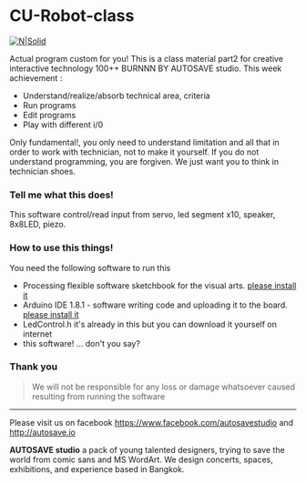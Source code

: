 # CU-Robot-class
 

[![N|Solid](http://autosave.io/img/ATS.svg)](http://autosave.io)

Actual program custom for you! This is a class material part2 for creative interactive technology 100++ BURNNN BY AUTOSAVE studio. 
This week achievement :

  - Understand/realize/absorb technical area, criteria
  - Run programs
  - Edit programs
  - Play with different i/0

Only fundamental!, you only need to understand limitation and all that in order to work with technician, not to make it yourself. If you do not understand programming, you are forgiven. We just want you to think in technician shoes.


### Tell me what this does!
This software control/read input from servo, led segment x10, speaker, 8x8LED, piezo. 


### How to use this things!

You need the following software to run this 
  - Processing  flexible software sketchbook for the visual arts.  [please install it](https://processing.org/) 
  - Arduino  IDE 1.8.1 - software writing code and uploading it to the board. [please install it](https://www.arduino.cc/en/main/software)
  - LedControl.h it's already in this but you can download it yourself on internet
  - this software! ... don't you say?

### Thank you

> We will not be responsible for any loss or damage whatsoever caused resulting from running the software

___

 Please visit us on facebook https://www.facebook.com/autosavestudio and http://autosave.io
 
 
 **AUTOSAVE studio** a pack of young talented designers, trying to save the world from comic sans and MS WordArt. We design concerts, spaces, exhibitions, and experience based in Bangkok.
 

